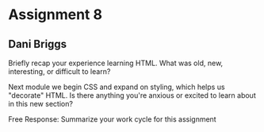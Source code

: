 # Assignment 8
## Dani Briggs

Briefly recap your experience learning HTML. What was old, new, interesting, or difficult to learn?


Next module we begin CSS and expand on styling, which helps us "decorate" HTML. Is there anything you're anxious or excited to learn about in this new section?



Free Response: Summarize your work cycle for this assignment
